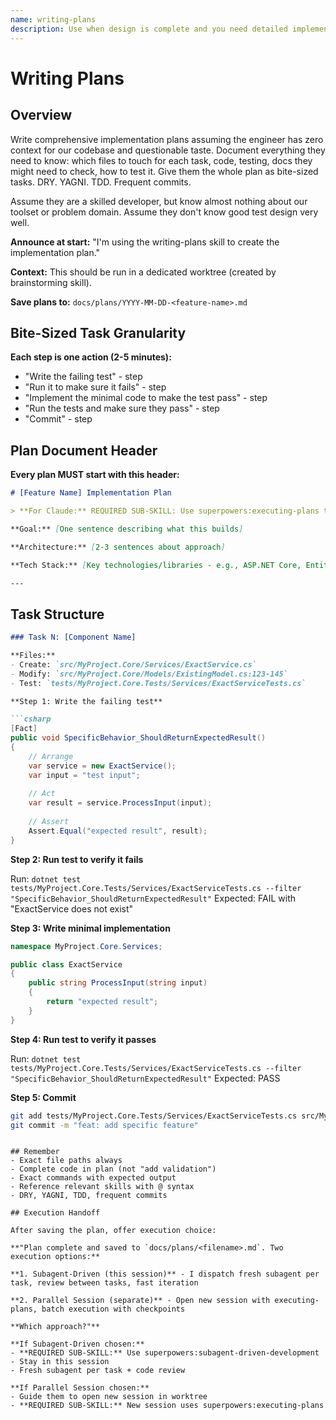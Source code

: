 ```yaml
---
name: writing-plans
description: Use when design is complete and you need detailed implementation tasks for engineers with zero codebase context - creates comprehensive implementation plans with exact file paths, complete code examples, and verification steps assuming engineer has minimal domain knowledge
---
```


# Writing Plans

## Overview

Write comprehensive implementation plans assuming the engineer has zero context for our codebase and questionable taste. Document everything they need to know: which files to touch for each task, code, testing, docs they might need to check, how to test it. Give them the whole plan as bite-sized tasks. DRY. YAGNI. TDD. Frequent commits.

Assume they are a skilled developer, but know almost nothing about our toolset or problem domain. Assume they don't know good test design very well.

**Announce at start:** "I'm using the writing-plans skill to create the implementation plan."

**Context:** This should be run in a dedicated worktree (created by brainstorming skill).

**Save plans to:** `docs/plans/YYYY-MM-DD-<feature-name>.md`

## Bite-Sized Task Granularity

**Each step is one action (2-5 minutes):**
- "Write the failing test" - step
- "Run it to make sure it fails" - step
- "Implement the minimal code to make the test pass" - step
- "Run the tests and make sure they pass" - step
- "Commit" - step

## Plan Document Header

**Every plan MUST start with this header:**

```markdown
# [Feature Name] Implementation Plan

> **For Claude:** REQUIRED SUB-SKILL: Use superpowers:executing-plans to implement this plan task-by-task.

**Goal:** [One sentence describing what this builds]

**Architecture:** [2-3 sentences about approach]

**Tech Stack:** [Key technologies/libraries - e.g., ASP.NET Core, Entity Framework, xUnit]

---
```

## Task Structure

```markdown
### Task N: [Component Name]

**Files:**
- Create: `src/MyProject.Core/Services/ExactService.cs`
- Modify: `src/MyProject.Core/Models/ExistingModel.cs:123-145`
- Test: `tests/MyProject.Core.Tests/Services/ExactServiceTests.cs`

**Step 1: Write the failing test**

```csharp
[Fact]
public void SpecificBehavior_ShouldReturnExpectedResult()
{
    // Arrange
    var service = new ExactService();
    var input = "test input";
    
    // Act
    var result = service.ProcessInput(input);
    
    // Assert
    Assert.Equal("expected result", result);
}
```

**Step 2: Run test to verify it fails**

Run: `dotnet test tests/MyProject.Core.Tests/Services/ExactServiceTests.cs --filter "SpecificBehavior_ShouldReturnExpectedResult"`
Expected: FAIL with "ExactService does not exist"

**Step 3: Write minimal implementation**

```csharp
namespace MyProject.Core.Services;

public class ExactService
{
    public string ProcessInput(string input)
    {
        return "expected result";
    }
}
```

**Step 4: Run test to verify it passes**

Run: `dotnet test tests/MyProject.Core.Tests/Services/ExactServiceTests.cs --filter "SpecificBehavior_ShouldReturnExpectedResult"`
Expected: PASS

**Step 5: Commit**

```bash
git add tests/MyProject.Core.Tests/Services/ExactServiceTests.cs src/MyProject.Core/Services/ExactService.cs
git commit -m "feat: add specific feature"
```
```

## Remember
- Exact file paths always
- Complete code in plan (not "add validation")
- Exact commands with expected output
- Reference relevant skills with @ syntax
- DRY, YAGNI, TDD, frequent commits

## Execution Handoff

After saving the plan, offer execution choice:

**"Plan complete and saved to `docs/plans/<filename>.md`. Two execution options:**

**1. Subagent-Driven (this session)** - I dispatch fresh subagent per task, review between tasks, fast iteration

**2. Parallel Session (separate)** - Open new session with executing-plans, batch execution with checkpoints

**Which approach?"**

**If Subagent-Driven chosen:**
- **REQUIRED SUB-SKILL:** Use superpowers:subagent-driven-development
- Stay in this session
- Fresh subagent per task + code review

**If Parallel Session chosen:**
- Guide them to open new session in worktree
- **REQUIRED SUB-SKILL:** New session uses superpowers:executing-plans
